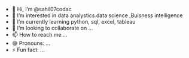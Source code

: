 - 👋 Hi, I’m @sahil07codac
- 👀 I’m interested in data analystics.data science ,Buisness intelligence
- 🌱 I’m currently learning python, sql, excel, tableau
- 💞️ I’m looking to collaborate on ...
- 📫 How to reach me ...
- 😄 Pronouns: ...
- ⚡ Fun fact: ...

<!---
sahil07codac/sahil07codac is a ✨ special ✨ repository because its `README.md` (this file) appears on your GitHub profile.
You can click the Preview link to take a look at your changes.
--->
